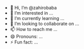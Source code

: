 - 👋 Hi, I’m @zahirobaba
- 👀 I’m interested in ...
- 🌱 I’m currently learning ...
- 💞️ I’m looking to collaborate on ...
- 📫 How to reach me ...
- 😄 Pronouns: ...
- ⚡ Fun fact: ...

<!---
zahirobaba/zahirobaba is a ✨ special ✨ repository because its `README.md` (this file) appears on your GitHub profile.
You can click the Preview link to take a look at your changes.
--->
